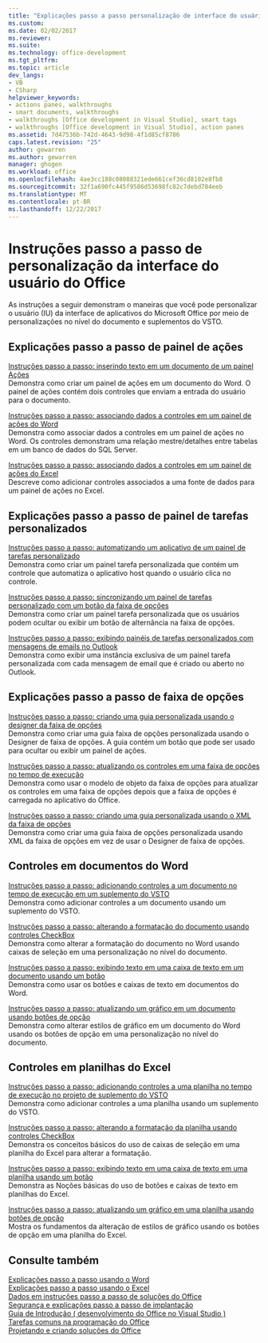 ```yaml
---
title: "Explicações passo a passo personalização de interface do usuário do Office | Microsoft Docs"
ms.custom: 
ms.date: 02/02/2017
ms.reviewer: 
ms.suite: 
ms.technology: office-development
ms.tgt_pltfrm: 
ms.topic: article
dev_langs:
- VB
- CSharp
helpviewer_keywords:
- actions panes, walkthroughs
- smart documents, walkthroughs
- walkthroughs [Office development in Visual Studio], smart tags
- walkthroughs [Office development in Visual Studio], action panes
ms.assetid: 7d47536b-742d-4643-9d98-4f1d85cf8786
caps.latest.revision: "25"
author: gewarren
ms.author: gewarren
manager: ghogen
ms.workload: office
ms.openlocfilehash: 4ae3cc188c08088321ede661cef36cd8102e8fb8
ms.sourcegitcommit: 32f1a690fc445f9586d53698fc82c7debd784eeb
ms.translationtype: MT
ms.contentlocale: pt-BR
ms.lasthandoff: 12/22/2017
---
```

# <a name="office-ui-customization-walkthroughs"></a>Instruções passo a passo de personalização da interface do usuário do Office
  As instruções a seguir demonstram o maneiras que você pode personalizar o usuário (IU) da interface de aplicativos do Microsoft Office por meio de personalizações no nível do documento e suplementos do VSTO.  
  
## <a name="actions-pane-walkthroughs"></a>Explicações passo a passo de painel de ações  
 [Instruções passo a passo: inserindo texto em um documento de um painel Ações](../vsto/walkthrough-inserting-text-into-a-document-from-an-actions-pane.md)  
 Demonstra como criar um painel de ações em um documento do Word. O painel de ações contém dois controles que enviam a entrada do usuário para o documento.  
  
 [Instruções passo a passo: associando dados a controles em um painel de ações do Word](../vsto/walkthrough-binding-data-to-controls-on-a-word-actions-pane.md)  
 Demonstra como associar dados a controles em um painel de ações no Word. Os controles demonstram uma relação mestre/detalhes entre tabelas em um banco de dados do SQL Server.  
  
 [Instruções passo a passo: associando dados a controles em um painel de ações do Excel](../vsto/walkthrough-binding-data-to-controls-on-an-excel-actions-pane.md)  
 Descreve como adicionar controles associados a uma fonte de dados para um painel de ações no Excel.  
  
## <a name="custom-task-pane-walkthroughs"></a>Explicações passo a passo de painel de tarefas personalizados  
 [Instruções passo a passo: automatizando um aplicativo de um painel de tarefas personalizado](../vsto/walkthrough-automating-an-application-from-a-custom-task-pane.md)  
 Demonstra como criar um painel tarefa personalizada que contém um controle que automatiza o aplicativo host quando o usuário clica no controle.  
  
 [Instruções passo a passo: sincronizando um painel de tarefas personalizado com um botão da faixa de opções](../vsto/walkthrough-synchronizing-a-custom-task-pane-with-a-ribbon-button.md)  
 Demonstra como criar um painel tarefa personalizada que os usuários podem ocultar ou exibir um botão de alternância na faixa de opções.  
  
 [Instruções passo a passo: exibindo painéis de tarefas personalizados com mensagens de emails no Outlook](../vsto/walkthrough-displaying-custom-task-panes-with-e-mail-messages-in-outlook.md)  
 Demonstra como exibir uma instância exclusiva de um painel tarefa personalizada com cada mensagem de email que é criado ou aberto no Outlook.  
  
## <a name="ribbon-walkthroughs"></a>Explicações passo a passo de faixa de opções  
 [Instruções passo a passo: criando uma guia personalizada usando o designer da faixa de opções](../vsto/walkthrough-creating-a-custom-tab-by-using-the-ribbon-designer.md)  
 Demonstra como criar uma guia faixa de opções personalizada usando o Designer de faixa de opções. A guia contém um botão que pode ser usado para ocultar ou exibir um painel de ações.  
  
 [Instruções passo a passo: atualizando os controles em uma faixa de opções no tempo de execução](../vsto/walkthrough-updating-the-controls-on-a-ribbon-at-run-time.md)  
 Demonstra como usar o modelo de objeto da faixa de opções para atualizar os controles em uma faixa de opções depois que a faixa de opções é carregada no aplicativo do Office.  
  
 [Instruções passo a passo: criando uma guia personalizada usando o XML da faixa de opções](../vsto/walkthrough-creating-a-custom-tab-by-using-ribbon-xml.md)  
 Demonstra como criar uma guia faixa de opções personalizada usando XML da faixa de opções em vez de usar o Designer de faixa de opções.  
  
## <a name="controls-on-word-documents"></a>Controles em documentos do Word  
 [Instruções passo a passo: adicionando controles a um documento no tempo de execução em um suplemento do VSTO](../vsto/walkthrough-adding-controls-to-a-document-at-run-time-in-a-vsto-add-in.md)  
 Demonstra como adicionar controles a um documento usando um suplemento do VSTO.  
  
 [Instruções passo a passo: alterando a formatação do documento usando controles CheckBox](../vsto/walkthrough-changing-document-formatting-using-checkbox-controls.md)  
 Demonstra como alterar a formatação do documento no Word usando caixas de seleção em uma personalização no nível do documento.  
  
 [Instruções passo a passo: exibindo texto em uma caixa de texto em um documento usando um botão](../vsto/walkthrough-displaying-text-in-a-text-box-in-a-document-using-a-button.md)  
 Demonstra como usar os botões e caixas de texto em documentos do Word.  
  
 [Instruções passo a passo: atualizando um gráfico em um documento usando botões de opção](../vsto/walkthrough-updating-a-chart-in-a-document-using-radio-buttons.md)  
 Demonstra como alterar estilos de gráfico em um documento do Word usando os botões de opção em uma personalização no nível do documento.  
  
## <a name="controls-on-excel-worksheets"></a>Controles em planilhas do Excel  
 [Instruções passo a passo: adicionando controles a uma planilha no tempo de execução no projeto de suplemento do VSTO](../vsto/walkthrough-adding-controls-to-a-worksheet-at-run-time-in-vsto-add-in-project.md)  
 Demonstra como adicionar controles a uma planilha usando um suplemento do VSTO.  
  
 [Instruções passo a passo: alterando a formatação da planilha usando controles CheckBox](../vsto/walkthrough-changing-worksheet-formatting-using-checkbox-controls.md)  
 Demonstra os conceitos básicos do uso de caixas de seleção em uma planilha do Excel para alterar a formatação.  
  
 [Instruções passo a passo: exibindo texto em uma caixa de texto em uma planilha usando um botão](../vsto/walkthrough-displaying-text-in-a-text-box-in-a-worksheet-using-a-button.md)  
 Demonstra as Noções básicas do uso de botões e caixas de texto em planilhas do Excel.  
  
 [Instruções passo a passo: atualizando um gráfico em uma planilha usando botões de opção](../vsto/walkthrough-updating-a-chart-in-a-worksheet-using-radio-buttons.md)  
 Mostra os fundamentos da alteração de estilos de gráfico usando os botões de opção em uma planilha do Excel.  
  
## <a name="see-also"></a>Consulte também  
 [Explicações passo a passo usando o Word](../vsto/walkthroughs-using-word.md)   
 [Explicações passo a passo usando o Excel](../vsto/walkthroughs-using-excel.md)   
 [Dados em instruções passo a passo de soluções do Office](../vsto/data-in-office-solutions-walkthroughs.md)   
 [Segurança e explicações passo a passo de implantação](../vsto/security-and-deployment-walkthroughs.md)   
 [Guia de Introdução &#40; desenvolvimento do Office no Visual Studio &#41;](../vsto/getting-started-office-development-in-visual-studio.md)   
 [Tarefas comuns na programação do Office](../vsto/common-tasks-in-office-programming.md)   
 [Projetando e criando soluções do Office](../vsto/designing-and-creating-office-solutions.md)  
  
  